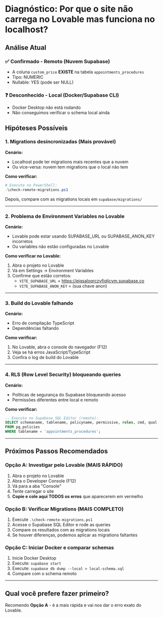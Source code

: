 # Diagnóstico: Por que o site não carrega no Lovable mas funciona no localhost?

## Análise Atual

### ✅ Confirmado - Remoto (Nuvem Supabase)
- A coluna `custom_price` **EXISTE** na tabela `appointments_procedures`
- Tipo: NUMERIC
- Nullable: YES (pode ser NULL)

### ❓ Desconhecido - Local (Docker/Supabase CLI)
- Docker Desktop não está rodando
- Não conseguimos verificar o schema local ainda

## Hipóteses Possíveis

### 1. **Migrations desincronizadas** (Mais provável)
**Cenário:** 
- Localhost pode ter migrations mais recentes que a nuvem
- Ou vice-versa: nuvem tem migrations que o local não tem

**Como verificar:**
```powershell
# Execute no PowerShell:
.\check-remote-migrations.ps1
```

Depois, compare com as migrations locais em `supabase/migrations/`

---

### 2. **Problema de Environment Variables no Lovable**
**Cenário:**
- Lovable pode estar usando SUPABASE_URL ou SUPABASE_ANON_KEY incorretos
- Ou variables não estão configuradas no Lovable

**Como verificar no Lovable:**
1. Abra o projeto no Lovable
2. Vá em Settings → Environment Variables
3. Confirme que estão corretos:
   - `VITE_SUPABASE_URL` = https://ejqsaloqrczyfiqljcym.supabase.co
   - `VITE_SUPABASE_ANON_KEY` = (sua chave anon)

---

### 3. **Build do Lovable falhando**
**Cenário:**
- Erro de compilação TypeScript
- Dependências faltando

**Como verificar:**
1. No Lovable, abra o console do navegador (F12)
2. Veja se há erros JavaScript/TypeScript
3. Confira o log de build do Lovable

---

### 4. **RLS (Row Level Security) bloqueando queries**
**Cenário:**
- Políticas de segurança do Supabase bloqueando acesso
- Permissões diferentes entre local e remoto

**Como verificar:**
```sql
-- Execute no Supabase SQL Editor (remoto):
SELECT schemaname, tablename, policyname, permissive, roles, cmd, qual
FROM pg_policies
WHERE tablename = 'appointments_procedures';
```

---

## Próximos Passos Recomendados

### Opção A: Investigar pelo Lovable (MAIS RÁPIDO)
1. Abra o projeto no Lovable
2. Abra o Developer Console (F12)
3. Vá para a aba "Console"
4. Tente carregar o site
5. **Copie e cole aqui TODOS os erros** que aparecerem em vermelho

### Opção B: Verificar Migrations (MAIS COMPLETO)
1. Execute `.\check-remote-migrations.ps1`
2. Acesse o Supabase SQL Editor e rode as queries
3. Compare os resultados com as migrations locais
4. Se houver diferenças, podemos aplicar as migrations faltantes

### Opção C: Iniciar Docker e comparar schemas
1. Inicie Docker Desktop
2. Execute: `supabase start`
3. Execute: `supabase db dump --local > local-schema.sql`
4. Compare com o schema remoto

---

## Qual você prefere fazer primeiro?

Recomendo **Opção A** - é a mais rápida e vai nos dar o erro exato do Lovable.
